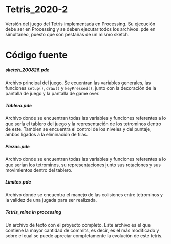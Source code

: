 # Tetris_2020-2
Versión del juego del Tetris implementada en Processing. Su ejecución debe ser en Processing y se deben ejecutar todos los archivos .pde en simultaneo, puesto que son pestañas de un mismo sketch.

# Código fuente
##### sketch_200826.pde
Archivo principal del juego. Se ecuentran las variables generales, las funciones `setup()`, `draw()` y `keyPressed()`, junto con la decoración de la pantalla de juego y la pantalla de game over. 
##### Tablero.pde
Archivo donde se encuentran todas las variables y funciones referentes a lo que sería el tablero del juego y la representación de los tetrominos dentro de este. Tambien se encuentra el control de los niveles y del puntaje, ambos ligados a la eliminación de filas.
##### Piezas.pde
Archivo donde se encuentran todas las variables y funciones referentes a lo que serian los tetrominos, su representaciones junto sus rotaciones y sus movimientos dentro del tablero.
##### Limites.pde
Archivo donde se encuentra el manejo de las colisiones entre tetrominos y la validez de una jugada para ser realizada.
##### Tetris_mine in processing
Un archivo de texto con el proyecto completo. Este archivo es el que contiene la mayor cantidad de commits, es decir, es el más modificado y sobre el cual se puede apreciar completamente la evolución de este tetris.
